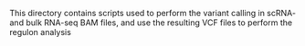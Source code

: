 This directory contains scripts used to perform the variant calling in scRNA- and bulk RNA-seq BAM files, and use the resulting VCF files to perform the regulon analysis
